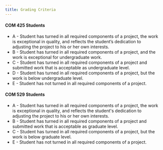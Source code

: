 ```yaml
---
title: Grading Criteria
---
```


<h4>COM 425 Students</h4>

* A - Student has turned in all required components of a project, the work is exceptional in
  quality, and reflects the student’s dedication to adjusting the project to his or her own
  interests.
* B - Student has turned in all required components of a project, and the work is exceptional for
  undergraduate work.
* C - Student has turned in all required components of a project and submitted work that is
  acceptable as undergraduate level.
* D - Student has turned in all required components of a project, but the work is below
  undergraduate level.
* E - Student has not turned in all required components of a project.

<h4>COM 529 Students</h4>

* A - Student has turned in all required components of a project, the work is exceptional in
  quality, and  reflects the student's dedication to adjusting the project to his or her own
  interests.
* B - Student has turned in all required components of a project and submitted work that is
  acceptable as graduate level.
* C - Student has turned in all required components of a project, but the work is below graduate
  level.
* E - Student has not turned in all required components of a project.
